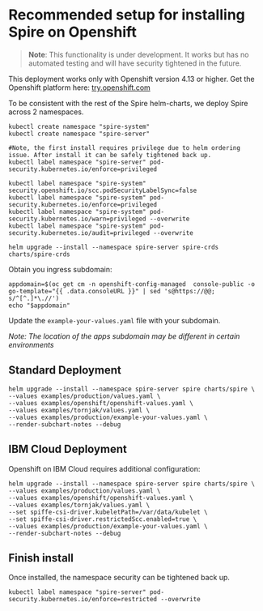 # Recommended setup for installing Spire on Openshift

> **Note**: This functionality is under development. It works but has no automated testing and will have security tightened in the future.

This deployment works only with Openshift version 4.13 or higher. Get the Openshift platform here: [try.openshift.com](try.openshift.com)

To be consistent with the rest of the Spire helm-charts,
we deploy Spire across 2 namespaces.

```shell
kubectl create namespace "spire-system"
kubectl create namespace "spire-server"

#Note, the first install requires privilege due to helm ordering issue. After install it can be safely tightened back up.
kubectl label namespace "spire-server" pod-security.kubernetes.io/enforce=privileged

kubectl label namespace "spire-system" security.openshift.io/scc.podSecurityLabelSync=false
kubectl label namespace "spire-system" pod-security.kubernetes.io/enforce=privileged
kubectl label namespace "spire-system" pod-security.kubernetes.io/warn=privileged --overwrite
kubectl label namespace "spire-system" pod-security.kubernetes.io/audit=privileged --overwrite

helm upgrade --install --namespace spire-server spire-crds charts/spire-crds
```

Obtain you ingress subdomain:

```shell
appdomain=$(oc get cm -n openshift-config-managed  console-public -o go-template="{{ .data.consoleURL }}" | sed 's@https://@@; s/^[^.]*\.//')
echo "$appdomain"
```

Update the `example-your-values.yaml` file with your subdomain.

_Note: The location of the apps subdomain may be different in certain environments_

## Standard Deployment

```shell
helm upgrade --install --namespace spire-server spire charts/spire \
--values examples/production/values.yaml \
--values examples/openshift/openshift-values.yaml \
--values examples/tornjak/values.yaml \
--values examples/production/example-your-values.yaml \
--render-subchart-notes --debug
```

## IBM Cloud Deployment

Openshift on IBM Cloud requires additional configuration:

```shell
helm upgrade --install --namespace spire-server spire charts/spire \
--values examples/production/values.yaml \
--values examples/openshift/openshift-values.yaml \
--values examples/tornjak/values.yaml \
--set spiffe-csi-driver.kubeletPath=/var/data/kubelet \
--set spiffe-csi-driver.restrictedScc.enabled=true \
--values examples/production/example-your-values.yaml \
--render-subchart-notes --debug
```

## Finish install

Once installed, the namespace security can be tightened back up.
```shell
kubectl label namespace "spire-server" pod-security.kubernetes.io/enforce=restricted --overwrite
```
